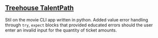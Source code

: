 ## [Treehouse TalentPath]()
Stil on the movie CLI app written in python. Added value error handling through `try`, `expect` blocks that provided educated errors should the user enter an invalid input for the quantity of ticket amounts.